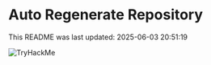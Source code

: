 # Auto Regenerate Repository

This README was last updated: 2025-06-03 20:51:19

 ![TryHackMe](https://tryhackme.com/badge/533634)